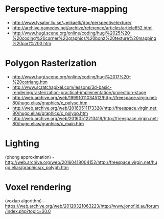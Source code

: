 # Perspective texture-mapping
- http://www.lysator.liu.se/~mikaelk/doc/perspectivetexture/
- http://archive.gamedev.net/archive/reference/articles/article852.html
- http://www.hugi.scene.org/online/coding/hugi%2025%20-%20coding%20corner%20graphics%20bonz%20texture%20mapping%20part%203.htm


# Polygon Rasterization
- http://www.hugi.scene.org/online/coding/hugi%2017%20-%20cotriang.htm
- http://www.scratchapixel.com/lessons/3d-basic-rendering/rasterization-practical-implementation/projection-stage
- http://web.archive.org/web/19991011034512/http://freespace.virgin.net:80/hugo.elias/graphics/x_polysc.htm
- http://web.archive.org/web/20160511173328/http://freespace.virgin.net:80/hugo.elias/graphics/x_polyop.htm
- http://web.archive.org/web/20160512213418/http://freespace.virgin.net:80/hugo.elias/graphics/x_main.htm


# Lighting
(phong approximation) -  http://web.archive.org/web/20160418004152/http://freespace.virgin.net/hugo.elias/graphics/x_polyph.htm


# Voxel rendering
(voxlap algorithm) - https://web.archive.org/web/20120321063223/http://www.jonof.id.au/forum/index.php?topic=30.0